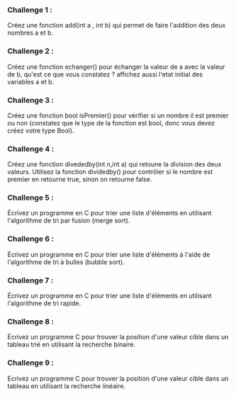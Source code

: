 ### Challenge 1 :

Créez une fonction add(int a , int b) qui permet de faire l'addition des deux nombres a et b.

### Challenge  2 :

Créez une fonction echanger() pour échanger la valeur de a avec la valeur de b, qu'est ce que vous constatez ? affichez aussi l'etat initial des variables a et b.

### Challenge 3 :

Créez une fonction bool isPremier() pour vérifier si un nombre il est premier ou non (constatez que le type de la fonction est bool, donc vous devez créez votre type Bool).

### Challenge 4 :

Créez une fonction divededby(int n,int a) qui retoune la division des deux valeurs. Utilisez la fonction dividedby() pour contrôler si le nombre est premier en retourne true, sinon on retourne false.

### Challenge 5 :

Écrivez un programme en C pour trier une liste d'éléments en utilisant l'algorithme de tri par fusion (merge sort).

### Challenge 6 :

Écrivez un programme en C pour trier une liste d'éléments à l'aide de l'algorithme de tri à bulles (bubble sort).

### Challenge 7 :

Écrivez un programme en C pour trier une liste d'éléments en utilisant l'algorithme de tri rapide.

### Challenge 8 :

Écrivez un programme C pour trouver la position d'une valeur cible dans un tableau trié en utilisant la recherche binaire.

### Challenge 9 :

Ecrivez un programme C pour trouver la position d'une valeur cible dans un tableau en utilisant la recherche linéaire.
